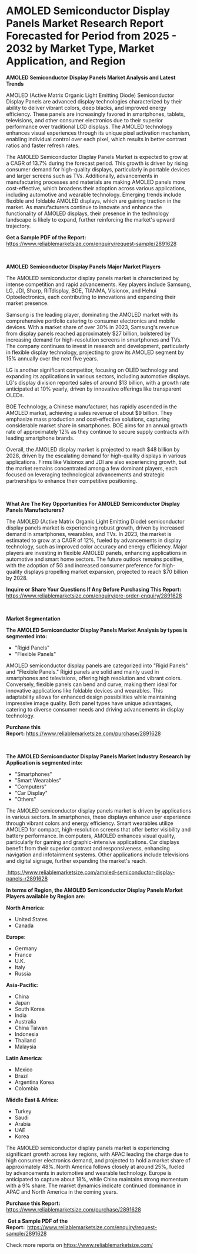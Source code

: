 <p><h1>AMOLED Semiconductor Display Panels Market Research Report Forecasted for Period from 2025 -  2032 by Market Type, Market Application, and Region</h1></p><p><strong>AMOLED Semiconductor Display Panels Market Analysis and Latest Trends</strong></p>
<p><p>AMOLED (Active Matrix Organic Light Emitting Diode) Semiconductor Display Panels are advanced display technologies characterized by their ability to deliver vibrant colors, deep blacks, and improved energy efficiency. These panels are increasingly favored in smartphones, tablets, televisions, and other consumer electronics due to their superior performance over traditional LCD displays. The AMOLED technology enhances visual experiences through its unique pixel activation mechanism, enabling individual control over each pixel, which results in better contrast ratios and faster refresh rates.</p><p>The AMOLED Semiconductor Display Panels Market is expected to grow at a CAGR of 13.7% during the forecast period. This growth is driven by rising consumer demand for high-quality displays, particularly in portable devices and larger screens such as TVs. Additionally, advancements in manufacturing processes and materials are making AMOLED panels more cost-effective, which broadens their adoption across various applications, including automotive and wearable technology. Emerging trends include flexible and foldable AMOLED displays, which are gaining traction in the market. As manufacturers continue to innovate and enhance the functionality of AMOLED displays, their presence in the technology landscape is likely to expand, further reinforcing the market's upward trajectory.</p></p>
<p><strong>Get a Sample PDF of the Report:&nbsp;</strong> <a href="https://www.reliablemarketsize.com/enquiry/request-sample/2891628?utm_campaign=3104&utm_medium=2&utm_source=Github&utm_content=ia&utm_term=14032025&utm_id=amoled-semiconductor-display-panels">https://www.reliablemarketsize.com/enquiry/request-sample/2891628</a></p>
<p>&nbsp;</p>
<p><strong>AMOLED Semiconductor Display Panels Major Market Players</strong></p>
<p><p>The AMOLED semiconductor display panels market is characterized by intense competition and rapid advancements. Key players include Samsung, LG, JDI, Sharp, RiTdisplay, BOE, TIANMA, Visionox, and Hehui Optoelectronics, each contributing to innovations and expanding their market presence.</p><p>Samsung is the leading player, dominating the AMOLED market with its comprehensive portfolio catering to consumer electronics and mobile devices. With a market share of over 30% in 2023, Samsung's revenue from display panels reached approximately $27 billion, bolstered by increasing demand for high-resolution screens in smartphones and TVs. The company continues to invest in research and development, particularly in flexible display technology, projecting to grow its AMOLED segment by 15% annually over the next five years.</p><p>LG is another significant competitor, focusing on OLED technology and expanding its applications in various sectors, including automotive displays. LG's display division reported sales of around $13 billion, with a growth rate anticipated at 10% yearly, driven by innovative offerings like transparent OLEDs.</p><p>BOE Technology, a Chinese manufacturer, has rapidly ascended in the AMOLED market, achieving a sales revenue of about $9 billion. They emphasize mass production and cost-effective solutions, capturing considerable market share in smartphones. BOE aims for an annual growth rate of approximately 12% as they continue to secure supply contracts with leading smartphone brands.</p><p>Overall, the AMOLED display market is projected to reach $48 billion by 2028, driven by the escalating demand for high-quality displays in various applications. Firms like Visionox and JDI are also experiencing growth, but the market remains concentrated among a few dominant players, each focused on leveraging technological advancements and strategic partnerships to enhance their competitive positioning.</p></p>
<p>&nbsp;</p>
<p><strong>What Are The Key Opportunities For AMOLED Semiconductor Display Panels Manufacturers?</strong></p>
<p><p>The AMOLED (Active Matrix Organic Light Emitting Diode) semiconductor display panels market is experiencing robust growth, driven by increased demand in smartphones, wearables, and TVs. In 2023, the market is estimated to grow at a CAGR of 12%, fueled by advancements in display technology, such as improved color accuracy and energy efficiency. Major players are investing in flexible AMOLED panels, enhancing applications in automotive and smart home sectors. The future outlook remains positive, with the adoption of 5G and increased consumer preference for high-quality displays propelling market expansion, projected to reach $70 billion by 2028.</p></p>
<p><strong>Inquire or Share Your Questions If Any Before Purchasing This Report:</strong> <a href="https://www.reliablemarketsize.com/enquiry/pre-order-enquiry/2891628?utm_campaign=3104&utm_medium=2&utm_source=Github&utm_content=ia&utm_term=14032025&utm_id=amoled-semiconductor-display-panels">https://www.reliablemarketsize.com/enquiry/pre-order-enquiry/2891628</a></p>
<p>&nbsp;</p>
<p><strong>Market Segmentation</strong></p>
<p><strong>The AMOLED Semiconductor Display Panels Market Analysis by types is segmented into:</strong></p>
<p><ul><li>"Rigid Panels"</li><li>"Flexible Panels"</li></ul></p>
<p><p>AMOLED semiconductor display panels are categorized into "Rigid Panels" and "Flexible Panels." Rigid panels are solid and mainly used in smartphones and televisions, offering high resolution and vibrant colors. Conversely, flexible panels can bend and curve, making them ideal for innovative applications like foldable devices and wearables. This adaptability allows for enhanced design possibilities while maintaining impressive image quality. Both panel types have unique advantages, catering to diverse consumer needs and driving advancements in display technology.</p></p>
<p><strong>Purchase this Report:&nbsp;</strong><a href="https://www.reliablemarketsize.com/purchase/2891628?utm_campaign=3104&utm_medium=2&utm_source=Github&utm_content=ia&utm_term=14032025&utm_id=amoled-semiconductor-display-panels">https://www.reliablemarketsize.com/purchase/2891628</a></p>
<p>&nbsp;</p>
<p><strong>The AMOLED Semiconductor Display Panels Market Industry Research by Application is segmented into:</strong></p>
<p><ul><li>"Smartphones"</li><li>"Smart Wearables"</li><li>"Computers"</li><li>"Car Display"</li><li>"Others"</li></ul></p>
<p><p>The AMOLED semiconductor display panels market is driven by applications in various sectors. In smartphones, these displays enhance user experience through vibrant colors and energy efficiency. Smart wearables utilize AMOLED for compact, high-resolution screens that offer better visibility and battery performance. In computers, AMOLED enhances visual quality, particularly for gaming and graphic-intensive applications. Car displays benefit from their superior contrast and responsiveness, enhancing navigation and infotainment systems. Other applications include televisions and digital signage, further expanding the market's reach.</p></p>
<p><a href="https://www.reliablemarketsize.com/amoled-semiconductor-display-panels-r2891628?utm_campaign=3104&utm_medium=2&utm_source=Github&utm_content=ia&utm_term=14032025&utm_id=amoled-semiconductor-display-panels">&nbsp;https://www.reliablemarketsize.com/amoled-semiconductor-display-panels-r2891628</a></p>
<p><strong>In terms of Region, the AMOLED Semiconductor Display Panels Market Players available by Region are:</strong></p>
<p>
    <p> <strong> North America: </strong>
        <ul>
            <li>United States</li>
            <li>Canada</li>
        </ul>
        </p> 
    <p> <strong> Europe: </strong>
        <ul>
            <li>Germany</li>
            <li>France</li>
            <li>U.K.</li>
            <li>Italy</li>
            <li>Russia</li>
        </ul>
        </p> 
    <p> <strong> Asia-Pacific: </strong>
        <ul>
            <li>China</li>
            <li>Japan</li>
            <li>South Korea</li>
            <li>India</li>
            <li>Australia</li>
            <li>China Taiwan</li>
            <li>Indonesia</li>
            <li>Thailand</li>
            <li>Malaysia</li>
        </ul>
        </p> 
    <p> <strong> Latin America: </strong>
        <ul>
            <li>Mexico</li>
            <li>Brazil</li>
            <li>Argentina Korea</li>
            <li>Colombia</li>
        </ul>
        </p> 
    <p> <strong> Middle East & Africa: </strong>
        <ul>
            <li>Turkey</li>
            <li>Saudi</li>
            <li>Arabia</li>
            <li>UAE</li>
            <li>Korea</li>
        </ul>
    </p>
    </p>
<p><p>The AMOLED semiconductor display panels market is experiencing significant growth across key regions, with APAC leading the charge due to high consumer electronics demand, and projected to hold a market share of approximately 48%. North America follows closely at around 25%, fueled by advancements in automotive and wearable technology. Europe is anticipated to capture about 18%, while China maintains strong momentum with a 9% share. The market dynamics indicate continued dominance in APAC and North America in the coming years.</p></p>
<p><strong>Purchase this Report: </strong><a href="https://www.reliablemarketsize.com/purchase/2891628?utm_campaign=3104&utm_medium=2&utm_source=Github&utm_content=ia&utm_term=14032025&utm_id=amoled-semiconductor-display-panels">https://www.reliablemarketsize.com/purchase/2891628</a></p>
<p>&nbsp;<strong>Get a Sample PDF of the Report:&nbsp;&nbsp;</strong><a href="https://www.reliablemarketsize.com/enquiry/request-sample/2891628?utm_campaign=3104&utm_medium=2&utm_source=Github&utm_content=ia&utm_term=14032025&utm_id=amoled-semiconductor-display-panels">https://www.reliablemarketsize.com/enquiry/request-sample/2891628</a></p>
<p><strong></strong></p>
<p>Check more reports on <a href="https://www.reliablemarketsize.com/?utm_campaign=3104&utm_medium=2&utm_source=Github&utm_content=ia&utm_term=14032025&utm_id=amoled-semiconductor-display-panels">https://www.reliablemarketsize.com/</a></p>